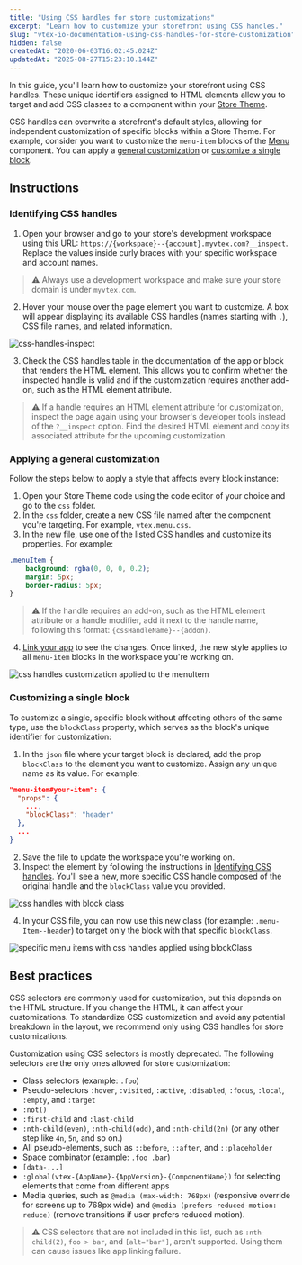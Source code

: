 ```yaml
---
title: "Using CSS handles for store customizations"
excerpt: "Learn how to customize your storefront using CSS handles."
slug: "vtex-io-documentation-using-css-handles-for-store-customization"
hidden: false
createdAt: "2020-06-03T16:02:45.024Z"
updatedAt: "2025-08-27T15:23:10.144Z"
---
```


In this guide, you'll learn how to customize your storefront using CSS handles. These unique identifiers assigned to HTML elements allow you to target and add CSS classes to a component within your [Store Theme](https://developers.vtex.com/docs/guides/vtex-io-documentation-store-theme).

CSS handles can overwrite a storefront's default styles, allowing for independent customization of specific blocks within a Store Theme. For example, consider you want to customize the `menu-item` blocks of the [Menu](https://developers.vtex.com/docs/apps/vtex.menu) component. You can apply a [general customization](#applying-a-general-customization) or [customize a single block](#customizing-a-single-block).

## Instructions

### Identifying CSS handles

1. Open your browser and go to your store's development workspace using this URL: `https://{workspace}--{account}.myvtex.com?__inspect`. Replace the values inside curly braces with your specific workspace and account names.

  >⚠️ Always use a development workspace and make sure your store domain is under `myvtex.com`.

2. Hover your mouse over the page element you want to customize. A box will appear displaying its available CSS handles (names starting with `.`), CSS file names, and related information.

  ![css-handles-inspect](https://cdn.jsdelivr.net/gh/vtexdocs/dev-portal-content@main/images/vtex-io-documentation-using-css-handles-for-store-customization-0.png)

3. Check the CSS handles table in the documentation of the app or block that renders the HTML element. This allows you to confirm whether the inspected handle is valid and if the customization requires another add-on, such as the HTML element attribute.

  >⚠️ If a handle requires an HTML element attribute for customization, inspect the page again using your browser's developer tools instead of the `?__inspect` option. Find the desired HTML element and copy its associated attribute for the upcoming customization.

### Applying a general customization

Follow the steps below to apply a style that affects every block instance:

1. Open your Store Theme code using the code editor of your choice and go to the `css` folder.
2. In the `css` folder, create a new CSS file named after the component you're targeting. For example, `vtex.menu.css`.
3. In the new file, use one of the listed CSS handles and customize its properties. For example:

  ```css
  .menuItem {  
      background: rgba(0, 0, 0, 0.2);
      margin: 5px;
      border-radius: 5px;
  }
  ```

  >⚠️ If the handle requires an add-on, such as the HTML element attribute or a handle modifier, add it next to the handle name, following this format: `{cssHandleName}--{addon)`.

4. [Link your app](https://developers.vtex.com/docs/guides/vtex-io-documentation-linking-an-app) to see the changes. Once linked, the new style applies to all `menu-item` blocks in the workspace you're working on.

  ![css handles customization applied to the menuItem](https://cdn.jsdelivr.net/gh/vtexdocs/dev-portal-content@main/images/vtex-io-documentation-using-css-handles-for-store-customization-1.png)

### Customizing a single block

To customize a single, specific block without affecting others of the same type, use the `blockClass` property, which serves as the block's unique identifier for customization:

1. In the `json` file where your target block is declared, add the prop `blockClass` to the element you want to customize. Assign any unique name as its value. For example:

  ```json mark=4
  "menu-item#your-item": {
    "props": {
      ...,
      "blockClass": "header"
    },
    ...
  }
  ```

2. Save the file to update the workspace you're working on.
3. Inspect the element by following the instructions in [Identifying CSS handles](#identifying-css-handles). You'll see a new, more specific CSS handle composed of the original handle and the `blockClass` value you provided.

  ![css handles with block class](https://cdn.jsdelivr.net/gh/vtexdocs/dev-portal-content@main/images/vtex-io-documentation-using-css-handles-for-store-customization-2.png)

4. In your CSS file, you can now use this new class (for example: `.menu-Item--header`) to target only the block with that specific `blockClass`.

  ![specific menu items with css handles applied using blockClass](https://cdn.jsdelivr.net/gh/vtexdocs/dev-portal-content@main/images/vtex-io-documentation-using-css-handles-for-store-customization-3.png)

## Best practices

CSS selectors are commonly used for customization, but this depends on the HTML structure. If you change the HTML, it can affect your customizations. To standardize CSS customization and avoid any potential breakdown in the layout, we recommend only using CSS handles for store customizations.

Customization using CSS selectors is mostly deprecated. The following selectors are the only ones allowed for store customization:

- Class selectors (example: `.foo`)
- Pseudo-selectors `:hover`, `:visited`, `:active`, `:disabled`, `:focus`, `:local`, `:empty`, and `:target`
- `:not()`
- `:first-child` and `:last-child`
- `:nth-child(even)`, `:nth-child(odd)`, and `:nth-child(2n)` (or any other step like `4n`, `5n`, and so on.)
- All pseudo-elements, such as `::before`, `::after`, and `::placeholder`
- Space combinator (example: `.foo .bar`)
- `[data-...]`
- `:global(vtex-{AppName}-{AppVersion}-{ComponentName})` for selecting elements that come from different apps
- Media queries, such as `@media (max-width: 768px)` (responsive override for screens up to 768px wide) and `@media (prefers-reduced-motion: reduce)` (remove transitions if user prefers reduced motion).

>⚠️ CSS selectors that are not included in this list, such as `:nth-child(2)`, `foo > bar`, and `[alt="bar"]`, aren't supported. Using them can cause issues like app linking failure.
